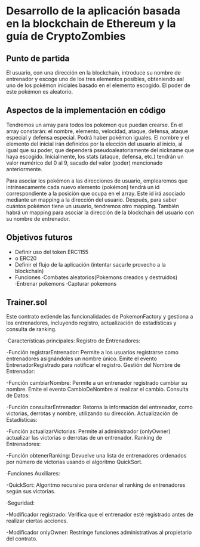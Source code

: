 # Desarrollo de la aplicación basada en la blockchain de Ethereum y la guía de CryptoZombies

## Punto de partida

El usuario, con una dirección en la blockchain, introduce su nombre de entrenador y escoge uno de los tres elementos posibles, obteniendo así uno de los pokémon iniciales basado en el elemento escogido. El poder de este pokémon es aleatorio.

## Aspectos de la implementación en código

Tendremos un array para todos los pokémon que puedan crearse. En el array constarán: el nombre, elemento, velocidad, ataque, defensa, ataque especial y defensa especial. Podrá haber pokémon iguales. El nombre y el elemento del inicial irán definidos por la elección del usuario al inicio, al igual que su poder, que dependerá pseudoaleatoriamente del nickname que haya escogido. Inicialmente, los stats (ataque, defensa, etc.) tendrán un valor numérico del 0 al 9, sacado del valor (poder) mencionado anteriormente.

Para asociar los pokémon a las direcciones de usuario, emplearemos que intrínsecamente cada nuevo elemento (pokémon) tendrá un id correspondiente a la posición que ocupa en el array. Este id irá asociado mediante un mapping a la dirección del usuario. Después, para saber cuántos pokémon tiene un usuario, tendremos otro mapping. También habrá un mapping para asociar la dirección de la blockchain del usuario con su nombre de entrenador.

## Objetivos futuros

- Definir uso del token ERC1155
- o ERC20
- Definir el flujo de la aplicación (intentar sacarle provecho a la blockchain)
- Funciones
  ·Combates aleatorios(Pokemons creados y destruidos)
  ·Entrenar pokemons
  ·Capturar pokemons

## Trainer.sol
  
Este contrato extiende las funcionalidades de PokemonFactory y gestiona a los entrenadores, incluyendo registro, actualización de estadísticas y consulta de ranking.

·Características principales:
Registro de Entrenadores:

  -Función registrarEntrenador: Permite a los usuarios registrarse como entrenadores asignándoles un nombre único.
  Emite el evento EntrenadorRegistrado para notificar el registro.
  Gestión del Nombre de Entrenador:
  
  -Función cambiarNombre: Permite a un entrenador registrado cambiar su nombre.
  Emite el evento CambioDeNombre al realizar el cambio.
  Consulta de Datos:
  
  -Función consultarEntrenador: Retorna la información del entrenador, como victorias, derrotas y nombre, utilizando su dirección.
  Actualización de Estadísticas:
  
  -Función actualizarVictorias: Permite al administrador (onlyOwner) actualizar las victorias o derrotas de un entrenador.
  Ranking de Entrenadores:
  
  -Función obtenerRanking: Devuelve una lista de entrenadores ordenados por número de victorias usando el algoritmo QuickSort.

·Funciones Auxiliares:

  -QuickSort: Algoritmo recursivo para ordenar el ranking de entrenadores según sus victorias.

·Seguridad:

  -Modificador registrado: Verifica que el entrenador esté registrado antes de realizar ciertas acciones.

  -Modificador onlyOwner: Restringe funciones administrativas al propietario del contrato.
